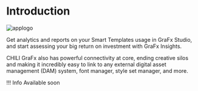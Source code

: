 # Introduction

![applogo](https://chilipublishdocs.imgix.net/logos/CHILI_LOGOS-Insights-1.svg)

Get analytics and reports on your Smart Templates usage in GraFx Studio, and start assessing your big return on investment with GraFx Insights.

CHILI GraFx also has powerful connectivity at core, ending creative silos and making it incredibly easy to link to any external digital asset management (DAM) system, font manager, style set manager, and more.

!!! Info
	Available soon